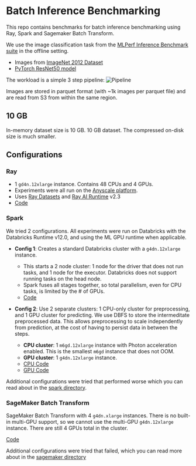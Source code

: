 # Batch Inference Benchmarking

This repo contains benchmarks for batch inference benchmarking using Ray, Spark and Sagemaker Batch Transform.

We use the image classification task from the [MLPerf Inference Benchmark suite](https://arxiv.org/pdf/1911.02549.pdf) in the offline setting.
    
- Images from [ImageNet 2012 Dataset](https://image-net.org/challenges/LSVRC/2012/2012-downloads.php#Images)
- [PyTorch ResNet50 model](https://pytorch.org/vision/main/models/generated/torchvision.models.resnet50.html)

The workload is a simple 3 step pipeline:
![Pipeline](../../images/pipeline.png)

Images are stored in parquet format (with ~1k images per parquet file) and are read from S3 from within the same region.

## 10 GB
In-memory dataset size is 10 GB. 10 GB dataset. The compressed on-disk size is much smaller.

## Configurations

### Ray
- 1 `gd4n.12xlarge` instance. Contains 48 CPUs and 4 GPUs.
- Experiments were all run on the [Anyscale platform](https://www.anyscale.com/).
- Uses [Ray Datasets](https://docs.ray.io/en/latest/data/dataset.html) and [Ray AI Runtime](https://docs.ray.io/en/latest/ray-air/getting-started.html) v2.3 
- [Code](ray/code/10G-bulk.py)

### Spark
We tried 2 configurations. All experiments were run on Databricks with the Databricks Runtime v12.0, and using the ML GPU runtime when applicable.

- **Config 1**: Creates a standard Databricks cluster with a `g4dn.12xlarge` instance.
    - This starts a 2 node cluster: 1 node for the driver that does not run tasks, and 1 node for the executor. Databricks does not support running tasks on the head node.
    - Spark fuses all stages together, so total parallelism, even for CPU tasks, is limited by the # of GPUs.
    - [Code](spark/code/torch-batch-inference-s3-10G-standard.ipynb)

- **Config 2**: Use 2 separate clusters: 1 CPU-only cluster for preprocessing, and 1 GPU cluster for predicting. We use DBFS to store the intermeditate preprocessed data. This allows preprocessing to scale independently from prediction, at the cost of having to persist data in between the steps.
    - **CPU cluster**: 1 `m6gd.12xlarge` instance with Photon acceleration enabled. This is the smallest `m6gd` instance that does not OOM.
    - **GPU cluster**: 1 `g4dn.12xlarge` instance.
    - [CPU Code](spark/code/torch-batch-inference-10G-s3-cpu-only.ipynb)
    - [GPU Code](spark/code/torch-batch-inference-10G-s3-predict-only.ipynb)

Additional configurations were tried that performed worse which you can read about in the [spark directory](spark/README.md).

### SageMaker Batch Transform
SageMaker Batch Transform with 4 `g4dn.xlarge` instances. There is no built-in multi-GPU support, so we cannot use the multi-GPU `g4dn.12xlarge` instance. There are still 4 GPUs total in the cluster.

[Code](sagemaker/code/inference-image.ipynb)

Additional configurations were tried that failed, which you can read more about in the [sagemaker directory](sagemaker/README.md)

